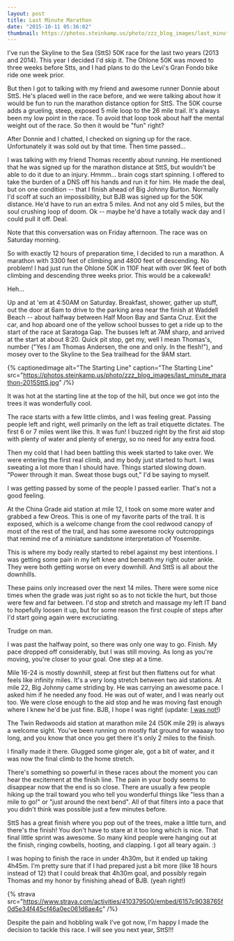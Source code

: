 ```yaml
---
layout: post
title: Last Minute Marathon
date: "2015-10-11 05:36:02"
thumbnail: https://photos.steinkamp.us/photo/zzz_blog_images/last_minute_marathon-2015SttS.jpg?size=300x300&crop
---
```


I've run the Skyline to the Sea (SttS) 50K race for the last two years (2013 and 2014). This year I decided I'd skip it. The Ohlone 50K was moved to three weeks before Stts, and I had plans to do the Levi's Gran Fondo bike ride one week prior.

But then I got to talking with my friend and awesome runner Donnie about SttS. He's placed well in the race before, and we were talking about how it would be fun to run the marathon distance option for SttS. The 50K course adds a grueling, steep, exposed 5 mile loop to the 26 mile trail. It's always been my low point in the race. To avoid that loop took about half the mental weight out of the race. So then it would be "fun" right?

After Donnie and I chatted, I checked on signing up for the race. Unfortunately it was sold out by that time. Then time passed...

I was talking with my friend Thomas recently about running. He mentioned that he was signed up for the marathon distance at SttS, but wouldn't be able to do it due to an injury. Hmmm... brain cogs start spinning. I offered to take the burden of a DNS off his hands and run it for him. He made the deal, but on one condition -- that I finish ahead of Big Johnny Burton. Normally I'd scoff at such an impossibility, but BJB was signed up for the 50K distance. He'd have to run an extra 5 miles. And not any old 5 miles, but the soul crushing loop of doom. Ok -- maybe he'd have a totally wack day and I could pull it off. Deal.

Note that this conversation was on Friday afternoon. The race was on Saturday morning.

So with exactly 12 hours of preparation time, I decided to run a marathon. A marathon with 3300 feet of climbing and 4800 feet of descending. No problem! I had just run the Ohlone 50K in 110F heat with over 9K feet of both climbing and descending three weeks prior. This would be a cakewalk!

Heh...

Up and at 'em at 4:50AM on Saturday. Breakfast, shower, gather up stuff, out the door at 6am to drive to the parking area near the finish at Waddell Beach -- about halfway between Half Moon Bay and Santa Cruz. Exit the car, and hop aboard one of the yellow school busses to get a ride up to the start of the race at Saratoga Gap. The busses left at 7AM sharp, and arrived at the start at about 8:20. Quick pit stop, get my, well I mean Thomas's, number ("Yes _I_ am Thomas Andersen, the one and only. In the flesh!"), and mosey over to the Skyline to the Sea trailhead for the 9AM start.

{% captionedimage alt="The Starting Line" caption="The Starting Line" src="https://photos.steinkamp.us/photo/zzz_blog_images/last_minute_marathon-2015SttS.jpg" /%}

It was hot at the starting line at the top of the hill, but once we got into the trees it was wonderfully cool.

The race starts with a few little climbs, and I was feeling great. Passing people left and right, well primarily on the left as trail etiquette dictates. The first 6 or 7 miles went like this. It was fun! I buzzed right by the first aid stop with plenty of water and plenty of energy, so no need for any extra food.

Then my cold that I had been battling this week started to take over. We were entering the first real climb, and my body just started to hurt. I was sweating a lot more than I should have. Things started slowing down. "Power through it man. Sweat those bugs out," I'd be saying to myself.

I was getting passed by some of the people I passed earlier. That's not a good feeling.

At the China Grade aid station at mile 12, I took on some more water and grabbed a few Oreos. This is one of my favorite parts of the trail. It is exposed, which is a welcome change from the cool redwood canopy of most of the rest of the trail, and has some awesome rocky outcroppings that remind me of a miniature sandstone interpretation of Yosemite.

This is where my body really started to rebel against my best intentions. I was getting some pain in my left knee and beneath my right outer ankle. They were both getting worse on every downhill. And SttS is all about the downhills.

These pains only increased over the next 14 miles. There were some nice times when the grade was just right so as to not tickle the hurt, but those were few and far between. I'd stop and stretch and massage my left IT band to hopefully loosen it up, but for some reason the first couple of steps after I'd start going again were excruciating.

Trudge on man.

I was past the halfway point, so there was only one way to go. Finish. My pace dropped off considerably, but I was still moving. As long as you're moving, you're closer to your goal. One step at a time.

Mile 16-24 is mostly downhill, steep at first but then flattens out for what feels like infinity miles. It's a very long stretch between two aid stations. At mile 22, Big Johnny came striding by. He was carrying an awesome pace. I asked him if he needed any food. He was out of water, and I was nearly out too. We were close enough to the aid stop and he was moving fast enough where I knew he'd be just fine. BJB, I hope I was right!
(update: [I was not!](http://runningjohn.blogspot.com/2015/10/2015-skyline-to-sea-50k-race-report.html))

The Twin Redwoods aid station at marathon mile 24 (50K mile 29) is always a welcome sight. You've been running on mostly flat ground for waaaay too long, and you know that once you get there it's only 2 miles to the finish.

I finally made it there. Glugged some ginger ale, got a bit of water, and it was now the final climb to the home stretch.

There's something so powerful in these races about the moment you can hear the excitement at the finish line. The pain in your body seems to disappear now that the end is so close. There are usually a few people hiking up the trail toward you who tell you wonderful things like "less than a mile to go!" or "just around the next bend". All of that filters into a pace that you didn't think was possible just a few minutes before.

SttS has a great finish where you pop out of the trees, make a little turn, and there's the finish! You don't have to stare at it too long which is nice. That final little sprint was awesome. So many kind people were hanging out at the finish, ringing cowbells, hooting, and clapping. I got all teary again. :)

I was hoping to finish the race in under 4h30m, but it ended up taking 4h45m. I'm pretty sure that if I had prepared just a bit more (like 18 hours instead of 12) that I could break that 4h30m goal, and possibly regain Thomas and my honor by finishing ahead of BJB. (yeah right!)

{% strava src="https://www.strava.com/activities/410379500/embed/6157c9038765f0d5e34f445cf46a0ec061d6ae4c" /%}

Despite the pain and hobbling walk I've got now, I'm happy I made the decision to tackle this race. I will see you next year, SttS!!!

